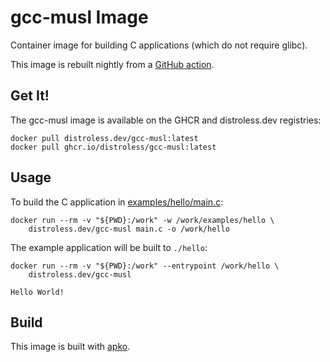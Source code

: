 # gcc-musl Image

Container image for building C applications (which do not require glibc).

This image is rebuilt nightly from a [GitHub action](https://github.com/distroless/gcc-musl/blob/main/.github/workflows/release.yaml).

## Get It!

The gcc-musl image is available on the GHCR and distroless.dev registries:

```
docker pull distroless.dev/gcc-musl:latest
docker pull ghcr.io/distroless/gcc-musl:latest
```

## Usage

To build the C application in [examples/hello/main.c](examples/hello/main.c):

```
docker run --rm -v "${PWD}:/work" -w /work/examples/hello \
    distroless.dev/gcc-musl main.c -o /work/hello
```

The example application will be built to `./hello`:

```
docker run --rm -v "${PWD}:/work" --entrypoint /work/hello \
    distroless.dev/gcc-musl
```

```
Hello World!
```

## Build

This image is built with [apko](https://github.com/chainguard-dev/apko).
